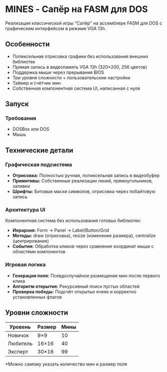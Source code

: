 # MINES - Сапёр на FASM для DOS

Реализация классической игры "Сапёр" на ассемблере FASM для DOS с графическим интерфейсом в режиме VGA 13h.

## Особенности

- Попиксельная отрисовка графики без использования внешних библиотек
- Прямая запись в видеопамять VGA 13h (320×200, 256 цветов)
- Поддержка мыши через прерывания BIOS
- Три уровня сложности + пользовательские настройки
- Таймер и счётчик мин
- Собственная компонентная система UI, написанная с нуля

## Запуск

### Требования
- DOSBox или DOS
- Мышь

## Технические детали

### Графическая подсистема
- **Отрисовка:** Полностью ручная, попиксельная запись в видеобуфер
- **Примитивы:** Собственные реализации линий, прямоугольников, заливки
- **Шрифты:** Битовые маски символов, отрисовка через побайтовую запись

### Архитектура UI
Компонентная система без использования готовых библиотек:
- **Иерархия:** Form → Panel → Label/Button/Grid
- **Методы:** draw (отрисовка), resize (изменение размера), centralize (центрирование)
- **События:** Обработка кликов через сравнение координат мыши с областями компонентов

### Игровая логика
- **Генерация поля:** Псевдослучайное размещение мин после первого клика
- **Алгоритм открытия:** Рекурсивный поиск пустых областей
- **Проверка победы:** Подсчёт открытых ячеек и корректно установленных флагов

## Уровни сложности

| Уровень  | Размер | Мины |
|----------|--------|------|
| Новичок  | 9×9    |  10  |
| Любитель | 16×16  |  40  |
| Эксперт  | 30×16  |  99  |
*Можно самому указать количество мин и размер поля
